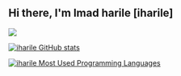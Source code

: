 ## Hi there, I'm Imad harile [iharile]  


![](https://badge.mediaplus.ma/binary/iharile)


[![iharile GitHub stats](https://github-readme-stats.vercel.app/api?username=orbiay&show_icons=true&theme=radical)](https://github.com/iharile)

[![iharile Most Used Programming Languages](https://github-readme-stats.vercel.app/api/top-langs/?username=orbiay&layout=compact&hide_border=true&theme=darcula&bg_color=00000000&langs_count=6)](https://github.com/imaddine1)
